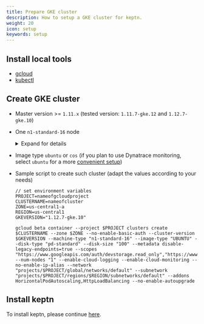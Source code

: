 ```yaml
---
title: Prepare GKE cluster
description: How to setup a GKE cluster for keptn.
weight: 20
icon: setup
keywords: setup
---
```


## Install local tools
- [gcloud](https://cloud.google.com/sdk/gcloud/)
- [kubectl](https://kubernetes.io/docs/tasks/tools/install-kubectl/)

## Create GKE cluster
- Master version >= `1.11.x` (tested version: `1.11.7-gke.12` and `1.12.7-gke.10`)
- One `n1-standard-16` node
  <details><summary>Expand for details</summary>
  {{< popup_image link="./assets/gke-cluster-size.png" 
    caption="GKE cluster size">}}
  </details>
- Image type `ubuntu` or `cos` (if you plan to use Dynatrace monitoring, select `ubuntu` for a more [convenient setup](../../monitoring/dynatrace/))
- Sample script to create such cluster (adapt the values according to your needs)

  ```console
  // set environment variables
  PROJECT=nameofgcloudproject
  CLUSTERNAME=nameofcluster
  ZONE=us-central1-a
  REGION=us-central1
  GKEVERSION="1.12.7-gke.10"
  ```

  ```console
  gcloud beta container --project $PROJECT clusters create $CLUSTERNAME --zone $ZONE --no-enable-basic-auth --cluster-version $GKEVERSION --machine-type "n1-standard-16" --image-type "UBUNTU" --disk-type "pd-standard" --disk-size "100" --metadata disable-legacy-endpoints=true --scopes "https://www.googleapis.com/auth/devstorage.read_only","https://www.googleapis.com/auth/logging.write","https://www.googleapis.com/auth/monitoring","https://www.googleapis.com/auth/servicecontrol","https://www.googleapis.com/auth/service.management.readonly","https://www.googleapis.com/auth/trace.append" --num-nodes "1" --enable-cloud-logging --enable-cloud-monitoring --no-enable-ip-alias --network "projects/$PROJECT/global/networks/default" --subnetwork "projects/$PROJECT/regions/$REGION/subnetworks/default" --addons HorizontalPodAutoscaling,HttpLoadBalancing --no-enable-autoupgrade
  ```

## Install keptn 

To install keptn, please continue [here](../setup-keptn/).